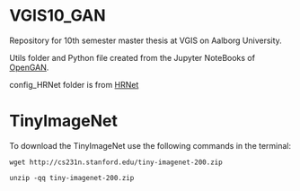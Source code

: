 # VGIS10_GAN
Repository for 10th semester master thesis at VGIS on Aalborg University.

Utils folder and Python file created from the Jupyter NoteBooks of [OpenGAN](https://github.com/aimerykong/OpenGAN).

config_HRNet folder is from [HRNet](https://github.com/HRNet/HRNet-Semantic-Segmentation)

# TinyImageNet
To download the TinyImageNet use the following commands in the terminal:
	
  `wget http://cs231n.stanford.edu/tiny-imagenet-200.zip`
  
  `unzip -qq tiny-imagenet-200.zip`
